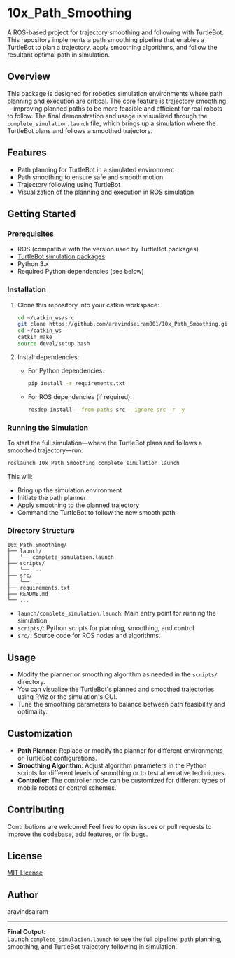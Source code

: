 # 10x_Path_Smoothing

A ROS-based project for trajectory smoothing and following with TurtleBot. This repository implements a path smoothing pipeline that enables a TurtleBot to plan a trajectory, apply smoothing algorithms, and follow the resultant optimal path in simulation. 

## Overview

This package is designed for robotics simulation environments where path planning and execution are critical. The core feature is trajectory smoothing—improving planned paths to be more feasible and efficient for real robots to follow. The final demonstration and usage is visualized through the `complete_simulation.launch` file, which brings up a simulation where the TurtleBot plans and follows a smoothed trajectory.

## Features

- Path planning for TurtleBot in a simulated environment
- Path smoothing to ensure safe and smooth motion
- Trajectory following using TurtleBot
- Visualization of the planning and execution in ROS simulation

## Getting Started

### Prerequisites

- ROS (compatible with the version used by TurtleBot packages)
- [TurtleBot simulation packages](http://wiki.ros.org/turtlebot_gazebo)
- Python 3.x
- Required Python dependencies (see below)

### Installation

1. Clone this repository into your catkin workspace:
    ```bash
    cd ~/catkin_ws/src
    git clone https://github.com/aravindsairam001/10x_Path_Smoothing.git
    cd ~/catkin_ws
    catkin_make
    source devel/setup.bash
    ```

2. Install dependencies:
    - For Python dependencies:
      ```bash
      pip install -r requirements.txt
      ```
    - For ROS dependencies (if required):
      ```bash
      rosdep install --from-paths src --ignore-src -r -y
      ```

### Running the Simulation

To start the full simulation—where the TurtleBot plans and follows a smoothed trajectory—run:

```bash
roslaunch 10x_Path_Smoothing complete_simulation.launch
```

This will:
- Bring up the simulation environment
- Initiate the path planner
- Apply smoothing to the planned trajectory
- Command the TurtleBot to follow the new smooth path

### Directory Structure

```
10x_Path_Smoothing/
├── launch/
│   └── complete_simulation.launch
├── scripts/
│   └── ...
├── src/
│   └── ...
├── requirements.txt
├── README.md
└── ...
```

- `launch/complete_simulation.launch`: Main entry point for running the simulation.
- `scripts/`: Python scripts for planning, smoothing, and control.
- `src/`: Source code for ROS nodes and algorithms.

## Usage

- Modify the planner or smoothing algorithm as needed in the `scripts/` directory.
- You can visualize the TurtleBot's planned and smoothed trajectories using RViz or the simulation's GUI.
- Tune the smoothing parameters to balance between path feasibility and optimality.

## Customization

- **Path Planner**: Replace or modify the planner for different environments or TurtleBot configurations.
- **Smoothing Algorithm**: Adjust algorithm parameters in the Python scripts for different levels of smoothing or to test alternative techniques.
- **Controller**: The controller node can be customized for different types of mobile robots or control schemes.

## Contributing

Contributions are welcome! Feel free to open issues or pull requests to improve the codebase, add features, or fix bugs.

## License

[MIT License](LICENSE)

## Author

aravindsairam

---

**Final Output:**  
Launch `complete_simulation.launch` to see the full pipeline: path planning, smoothing, and TurtleBot trajectory following in simulation.
